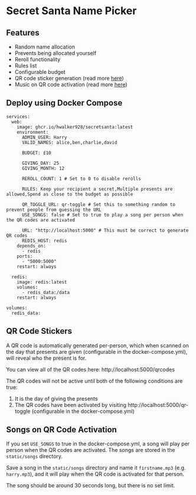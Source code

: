 # Secret Santa Name Picker

## Features

- Random name allocation
- Prevents being allocated yourself
- Reroll functionality
- Rules list
- Configurable budget
- QR code sticker generation (read more [here](#qr-code-stickers))
- Music on QR code activation (read more [here](#songs-on-qr-code-activation))

## Deploy using Docker Compose

```
services:
  web:
    image: ghcr.io/hwalker928/secretsanta:latest
    environment:
      ADMIN_USER: Harry
      VALID_NAMES: alice,ben,charlie,david

      BUDGET: £10

      GIVING_DAY: 25
      GIVING_MONTH: 12

      REROLL_COUNT: 1 # Set to 0 to disable rerolls

      RULES: Keep your recipient a secret,Multiple presents are allowed,Spend as close to the budget as possible

      QR_TOGGLE_URL: qr-toggle # Set this to something random to prevent people from guessing the URL
      USE_SONGS: false # Set to true to play a song per person when the QR codes are activated

      URL: "http://localhost:5000" # This must be correct to generate QR codes
      REDIS_HOST: redis
    depends_on:
      - redis
    ports:
      - "5000:5000"
    restart: always

  redis:
    image: redis:latest
    volumes:
      - redis_data:/data
    restart: always

volumes:
  redis_data:
```

## QR Code Stickers

A QR code is automatically generated per-person, which when scanned on the day that presents are given (configurable in the docker-compose.yml), will reveal who the present is for.

You can view all of the QR codes here: http://localhost:5000/qrcodes

The QR codes will not be active until both of the following conditions are true:

1. It is the day of giving the presents
2. The QR codes have been activated by visiting http://localhost:5000/qr-toggle (configurable in the docker-compose.yml)

## Songs on QR Code Activation

If you set `USE_SONGS` to true in the docker-compose.yml, a song will play per person when the QR codes are activated. The songs are stored in the `static/songs` directory.

Save a song in the `static/songs` directory and name it `firstname.mp3` (e.g. `harry.mp3`), and it will play when the QR code is activated for that person.

The song should be around 30 seconds long, but there is no set limit.
